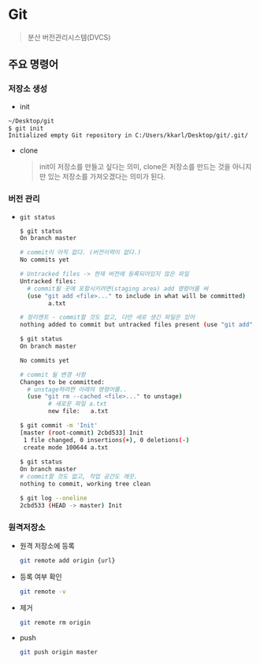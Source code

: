 # Git

> 분산 버전관리시스템(DVCS)



## 주요 명령어



### 저장소 생성

- init

```bash
~/Desktop/git
$ git init
Initialized empty Git repository in C:/Users/kkarl/Desktop/git/.git/

```

- clone

  > init이 저장소를 만들고 싶다는 의미, clone은 저장소를 만드는 것을 아니지만 있는 저장소를 가져오겠다는 의미가 된다.

### 버전 관리

- `git status`

  ```bash
  $ git status
  On branch master
  
  # commit이 아직 없다. (버전이력이 없다.)
  No commits yet
  
  # Untracked files -> 현재 버전에 등록되어있지 않은 파일
  Untracked files:
  	# commit될 곳에 포함시키려면(staging area) add 명령어를 써
    (use "git add <file>..." to include in what will be committed)
          a.txt
  
  # 정리멘트 - commit할 것도 없고, 다만 새로 생긴 파일은 있어
  nothing added to commit but untracked files present (use "git add" to track)
  
  ```

  ```bash
  $ git status
  On branch master
  
  No commits yet
  
  # commit 될 변경 사항
  Changes to be committed:
  	# unstage하려면 아래의 명령어를..
    (use "git rm --cached <file>..." to unstage)
          # 새로운 파일 a.txt
          new file:   a.txt
  
  ```

  ```bash
  $ git commit -m 'Init'
  [master (root-commit) 2cbd533] Init
   1 file changed, 0 insertions(+), 0 deletions(-)
   create mode 100644 a.txt
   
  $ git status
  On branch master
  # commit할 것도 없고, 작업 공간도 깨끗.
  nothing to commit, working tree clean
  
  $ git log --oneline
  2cbd533 (HEAD -> master) Init
  ```





### 원격저장소

- 원격 저장소에 등록

  ```bash
  git remote add origin {url}
  ```

- 등록 여부 확인

  ```bash
  git remote -v
  ```

- 제거

  ```bash
  git remote rm origin
  ```

- push

  ```bash
  git push origin master
  ```

  

